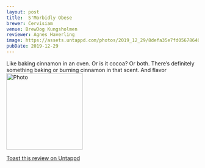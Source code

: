 ```yaml
---
layout: post
title:  S'Morbidly Obese
brewer: Cervisiam
venue: BrewDog Kungsholmen
reviewer: Agnes Haverling
image: https://assets.untappd.com/photos/2019_12_29/8defa35e7fd05678640dd9e7045f68b4_200x200.jpeg
pubDate: 2019-12-29
---
```


Like baking cinnamon in an oven. Or is it cocoa? Or both. There’s definitely something baking or burning cinnamon in that scent. And flavor
						  <br />
						  <img height="200" width="200" src="https://assets.untappd.com/photos/2019_12_29/8defa35e7fd05678640dd9e7045f68b4_200x200.jpeg" alt="Photo">         
						
[Toast this review on Untappd](https://untappd.com/user/StoutEmpire/checkin/848951112)
